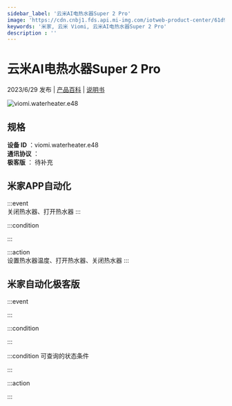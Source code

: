 ```yaml
---
sidebar_label: '云米AI电热水器Super 2 Pro'
image: 'https://cdn.cnbj1.fds.api.mi-img.com/iotweb-product-center/61d9c4ab8350d1fc0cf6b90641fd65ae_1685412370282.png?GalaxyAccessKeyId=AKVGLQWBOVIRQ3XLEW&Expires=9223372036854775807&Signature=MQgOe0NDI7EWMtWaIayG0Yy2UVs='
keywords: '米家, 云米 Viomi, 云米AI电热水器Super 2 Pro'
description : ''
---
```

# 云米AI电热水器Super 2 Pro

2023/6/29 发布 | [产品百科](https://home.mi.com/webapp/content/baike/product/index.html?model=viomi.waterheater.e48/) | [说明书](https://home.mi.com/views/introduction.html?model=viomi.waterheater.e48&region=cn)

![viomi.waterheater.e48](https://cdn.cnbj1.fds.api.mi-img.com/iotweb-product-center/61d9c4ab8350d1fc0cf6b90641fd65ae_1685412370282.png?GalaxyAccessKeyId=AKVGLQWBOVIRQ3XLEW&Expires=9223372036854775807&Signature=MQgOe0NDI7EWMtWaIayG0Yy2UVs=)

## 规格  
> 
**设备 ID** ：viomi.waterheater.e48  
**通讯协议** ：  
**极客版**  ： 待补充 


## 米家APP自动化  

:::event  
关闭热水器、打开热水器
:::

:::condition  

:::

:::action   
设置热水器温度、打开热水器、关闭热水器
:::

## 米家自动化极客版  

:::event  

:::

:::condition  

:::

:::condition 可查询的状态条件  

:::

:::action  

:::

        
